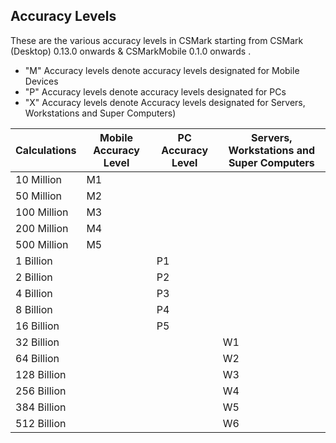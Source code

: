 ## Accuracy Levels

These are the various accuracy levels in CSMark starting from CSMark (Desktop) 0.13.0 onwards & CSMarkMobile 0.1.0 onwards .

* "M" Accuracy levels denote accuracy levels designated for Mobile Devices
* "P" Accuracy levels denote accuracy levels designated for PCs
* "X" Accuracy levels denote Accuracy levels designated for Servers, Workstations and Super Computers)

| Calculations | Mobile Accuracy Level | PC Accuracy Level | Servers, Workstations and Super Computers  |
|--------------|-----------------------|-------------------|---|
| 10 Million   |M1                      |                |     |
| 50 Million | M2                      |                   |   |   
| 100 Million  | M3                    |                   |   |   
| 200 Million  | M4                    |                   |   |   
| 500 Million  | M5                    |                   |   |   
| 1 Billion    |                        | P1                |   |   
| 2 Billion    |                        | P2                |   |   
| 4 Billion    |                         | P3                |   |   
| 8 Billion    |                       | P4                |   |   
| 16 Billion   |                       | P5                |   |   
| 32 Billion   |                       |                     | W1  |   
| 64 Billion   |                       |                   |  W2 |   
| 128 Billion   |                       |                   |  W3 |   
| 256 Billion   |                       |                   | W4  |   
| 384 Billion   |                       |                   | W5  |   
| 512 Billion   |                       |                   | W6  |   

